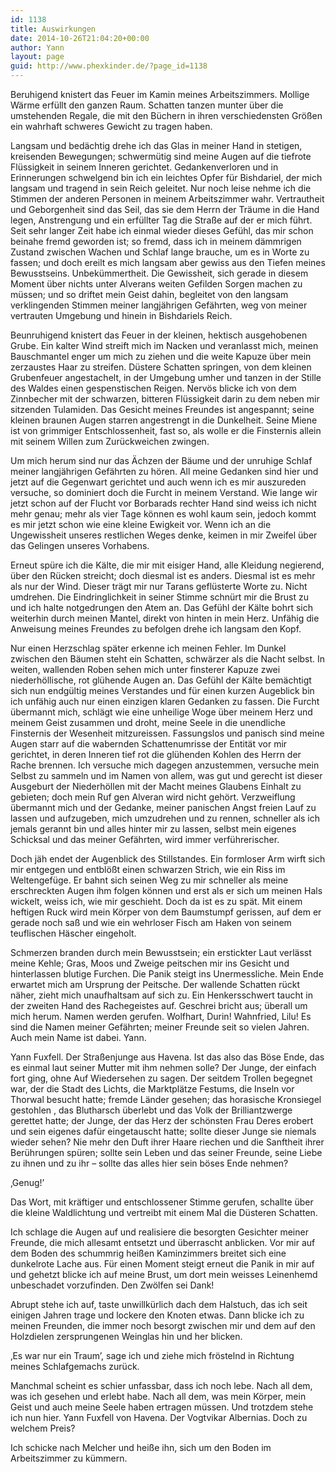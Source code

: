 ```yaml
---
id: 1138
title: Auswirkungen
date: 2014-10-26T21:04:20+00:00
author: Yann
layout: page
guid: http://www.phexkinder.de/?page_id=1138
---
```

Beruhigend knistert das Feuer im Kamin meines Arbeitszimmers. Mollige Wärme erfüllt den ganzen Raum. Schatten tanzen munter über die umstehenden Regale, die mit den Büchern in ihren verschiedensten Größen ein wahrhaft schweres Gewicht zu tragen haben.
  
Langsam und bedächtig drehe ich das Glas in meiner Hand in stetigen, kreisenden Bewegungen; schwermütig sind meine Augen auf die tiefrote Flüssigkeit in seinem Inneren gerichtet. Gedankenverloren und in Erinnerungen schwelgend bin ich ein leichtes Opfer für Bishdariel, der mich langsam und tragend in sein Reich geleitet. Nur noch leise nehme ich die Stimmen der anderen Personen in meinem Arbeitszimmer wahr. Vertrautheit und Geborgenheit sind das Seil, das sie dem Herrn der Träume in die Hand legen, Anstrengung und ein erfüllter Tag die Straße auf der er mich führt. Seit sehr langer Zeit habe ich einmal wieder dieses Gefühl, das mir schon beinahe fremd geworden ist; so fremd, dass ich in meinem dämmrigen Zustand zwischen Wachen und Schlaf lange brauche, um es in Worte zu fassen; und doch ereilt es mich langsam aber gewiss aus den Tiefen meines Bewusstseins. Unbekümmertheit. Die Gewissheit, sich gerade in diesem Moment über nichts unter Alverans weiten Gefilden Sorgen machen zu müssen; und so driftet mein Geist dahin, begleitet von den langsam verklingenden Stimmen meiner langjährigen Gefährten, weg von meiner vertrauten Umgebung und hinein in Bishdariels Reich.

Beunruhigend knistert das Feuer in der kleinen, hektisch ausgehobenen Grube. Ein kalter Wind streift mich im Nacken und veranlasst mich, meinen Bauschmantel enger um mich zu ziehen und die weite Kapuze über mein zerzaustes Haar zu streifen. Düstere Schatten springen, von dem kleinen Grubenfeuer angestachelt, in der Umgebung umher und tanzen in der Stille des Waldes einen gespenstischen Reigen. Nervös blicke ich von dem Zinnbecher mit der schwarzen, bitteren Flüssigkeit darin zu dem neben mir sitzenden Tulamiden. Das Gesicht meines Freundes ist angespannt; seine kleinen braunen Augen starren angestrengt in die Dunkelheit. Seine Miene ist von grimmiger Entschlossenheit, fast so, als wolle er die Finsternis allein mit seinem Willen zum Zurückweichen zwingen.
  
Um mich herum sind nur das Ächzen der Bäume und der unruhige Schlaf meiner langjährigen Gefährten zu hören. All meine Gedanken sind hier und jetzt auf die Gegenwart gerichtet und auch wenn ich es mir auszureden versuche, so dominiert doch die Furcht in meinem Verstand. Wie lange wir jetzt schon auf der Flucht vor Borbarads rechter Hand sind weiss ich nicht mehr genau; mehr als vier Tage können es wohl kaum sein, jedoch kommt es mir jetzt schon wie eine kleine Ewigkeit vor. Wenn ich an die Ungewissheit unseres restlichen Weges denke, keimen in mir Zweifel über das Gelingen unseres Vorhabens.
  
Erneut spüre ich die Kälte, die mir mit eisiger Hand, alle Kleidung negierend, über den Rücken streicht; doch diesmal ist es anders. Diesmal ist es mehr als nur der Wind. Dieser trägt mir nur Tarans geflüsterte Worte zu. Nicht umdrehen. Die Eindringlichkeit in seiner Stimme schnürt mir die Brust zu und ich halte notgedrungen den Atem an. Das Gefühl der Kälte bohrt sich weiterhin durch meinen Mantel, direkt von hinten in mein Herz. Unfähig die Anweisung meines Freundes zu befolgen drehe ich langsam den Kopf.
  
Nur einen Herzschlag später erkenne ich meinen Fehler. Im Dunkel zwischen den Bäumen steht ein Schatten, schwärzer als die Nacht selbst. In weiten, wallenden Roben sehen mich unter finsterer Kapuze zwei niederhöllische, rot glühende Augen an. Das Gefühl der Kälte bemächtigt sich nun endgültig meines Verstandes und für einen kurzen Augeblick bin ich unfähig auch nur einen einzigen klaren Gedanken zu fassen. Die Furcht übermannt mich, schlägt wie eine unheilige Woge über meinem Herz und meinem Geist zusammen und droht, meine Seele in die unendliche Finsternis der Wesenheit mitzureissen. Fassungslos und panisch sind meine Augen starr auf die wabernden Schattenumrisse der Entität vor mir gerichtet, in deren Inneren tief rot die glühenden Kohlen des Herrn der Rache brennen. Ich versuche mich dagegen anzustemmen, versuche mein Selbst zu sammeln und im Namen von allem, was gut und gerecht ist dieser Ausgeburt der Niederhöllen mit der Macht meines Glaubens Einhalt zu gebieten; doch mein Ruf gen Alveran wird nicht gehört. Verzweiflung übermannt mich und der Gedanke, meiner panischen Angst freien Lauf zu lassen und aufzugeben, mich umzudrehen und zu rennen, schneller als ich jemals gerannt bin und alles hinter mir zu lassen, selbst mein eigenes Schicksal und das meiner Gefährten, wird immer verführerischer.
  
Doch jäh endet der Augenblick des Stillstandes. Ein formloser Arm wirft sich mir entgegen und entblößt einen schwarzen Strich, wie ein Riss im Weltengefüge. Er bahnt sich seinen Weg zu mir schneller als meine erschreckten Augen ihm folgen können und erst als er sich um meinen Hals wickelt, weiss ich, wie mir geschieht. Doch da ist es zu spät. Mit einem heftigen Ruck wird mein Körper von dem Baumstumpf gerissen, auf dem er gerade noch saß und wie ein wehrloser Fisch am Haken von seinem teuflischen Häscher eingeholt.
  
Schmerzen branden durch mein Bewusstsein; ein erstickter Laut verlässt meine Kehle; Gras, Moos und Zweige peitschen mir ins Gesicht und hinterlassen blutige Furchen. Die Panik steigt ins Unermessliche. Mein Ende erwartet mich am Ursprung der Peitsche. Der wallende Schatten rückt näher, zieht mich unaufhaltsam auf sich zu. Ein Henkersschwert taucht in der zweiten Hand des Rachegeistes auf. Geschrei bricht aus; überall um mich herum. Namen werden gerufen. Wolfhart, Durin! Wahnfried, Lilu! Es sind die Namen meiner Gefährten; meiner Freunde seit so vielen Jahren. Auch mein Name ist dabei. Yann.
  
Yann Fuxfell. Der Straßenjunge aus Havena. Ist das also das Böse Ende, das es einmal laut seiner Mutter mit ihm nehmen solle? Der Junge, der einfach fort ging, ohne Auf Wiedersehen zu sagen. Der seitdem Trollen begegnet war, der die Stadt des Lichts, die Marktplätze Festums, die Inseln vor Thorwal besucht hatte; fremde Länder gesehen; das horasische Kronsiegel gestohlen , das Blutharsch überlebt und das Volk der Brilliantzwerge gerettet hatte; der Junge, der das Herz der schönsten Frau Deres erobert und sein eigenes dafür eingetauscht hatte; sollte dieser Junge sie niemals wieder sehen? Nie mehr den Duft ihrer Haare riechen und die Sanftheit ihrer Berührungen spüren; sollte sein Leben und das seiner Freunde, seine Liebe zu ihnen und zu ihr – sollte das alles hier sein böses Ende nehmen?

‚Genug!’

Das Wort, mit kräftiger und entschlossener Stimme gerufen, schallte über die kleine Waldlichtung und vertreibt mit einem Mal die Düsteren Schatten.

Ich schlage die Augen auf und realisiere die besorgten Gesichter meiner Freunde, die mich allesamt entsetzt und überrascht anblicken. Vor mir auf dem Boden des schummrig heißen Kaminzimmers breitet sich eine dunkelrote Lache aus. Für einen Moment steigt erneut die Panik in mir auf und gehetzt blicke ich auf meine Brust, um dort mein weisses Leinenhemd unbeschadet vorzufinden. Den Zwölfen sei Dank!
  
Abrupt stehe ich auf, taste unwillkürlich dach dem Halstuch, das ich seit einigen Jahren trage und lockere den Knoten etwas. Dann blicke ich zu meinen Freunden, die immer noch besorgt zwischen mir und dem auf den Holzdielen zersprungenen Weinglas hin und her blicken.
  
‚Es war nur ein Traum’, sage ich und ziehe mich fröstelnd in Richtung meines Schlafgemachs zurück.

Manchmal scheint es schier unfassbar, dass ich noch lebe. Nach all dem, was ich gesehen und erlebt habe. Nach all dem, was mein Körper, mein Geist und auch meine Seele haben ertragen müssen. Und trotzdem stehe ich nun hier. Yann Fuxfell von Havena. Der Vogtvikar Albernias. Doch zu welchem Preis?

Ich schicke nach Melcher und heiße ihn, sich um den Boden im Arbeitszimmer zu kümmern.